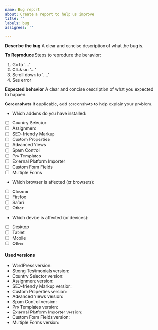 ```yaml
---
name: Bug report
about: Create a report to help us improve
title: ''
labels: bug
assignees: ''

---
```


**Describe the bug**
A clear and concise description of what the bug is.

**To Reproduce**
Steps to reproduce the behavior:
1. Go to '...'
2. Click on '....'
3. Scroll down to '....'
4. See error

**Expected behavior**
A clear and concise description of what you expected to happen.

**Screenshots**
If applicable, add screenshots to help explain your problem.

<!-- You can check these boxes once you've created the issue. -->
* Which addons do you have installed: 
- [ ] Country Selector
- [ ] Assignment
- [ ] SEO-friendly Markup
- [ ] Custom Properties
- [ ] Advanced Views
- [ ] Spam Control
- [ ] Pro Templates
- [ ] External Platform Importer
- [ ] Custom Form Fields
- [ ] Multiple Forms

<!-- You can check these boxes once you've created the issue. -->
* Which browser is affected (or browsers): 
- [ ] Chrome
- [ ] Firefox
- [ ] Safari
- [ ] Other <!-- please specify -->

<!-- You can check these boxes once you've created the issue. -->
* Which device is affected (or devices): 
- [ ] Desktop
- [ ] Tablet
- [ ] Mobile
- [ ] Other <!-- please specify -->

#### Used versions
* WordPress version: 
* Strong Testimonials version: 
* Country Selector version: 
* Assignment version: 
* SEO-friendly Markup version: 
* Custom Properties version: 
* Advanced Views version: 
* Spam Control version: 
* Pro Templates version: 
* External Platform Importer version: 
* Custom Form Fields version: 
* Multiple Forms version:
